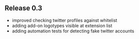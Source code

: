 ## Release 0.3
- improved checking twitter profiles against whitelist
- adding add-on logotypes visible at extension list
- adding automation tests for detecting fake twitter accounts

